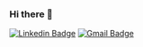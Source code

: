 ### Hi there 👋

[![Linkedin Badge](https://img.shields.io/badge/-kappakappi-blue?style=flat-square&logo=Linkedin&logoColor=white&link=https://https://www.linkedin.com/in/dinul-iman-818034178//)](https://www.linkedin.com/in/dinul-iman-818034178/)
[![Gmail Badge](https://img.shields.io/badge/-dinulimankappa@gmail.com-c14438?style=flat-square&logo=Gmail&logoColor=white&link=mailto:dinulimankappa@gmail.com)](mailto:dinulimankappa@gmail.com)
